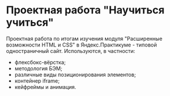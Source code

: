 # Проектная работа "Научиться учиться"

Проектная работа по итогам изучения модуля "Расширенные возможности HTML и CSS" в Яндекс.Практикуме - типовой одностраничный сайт.
Используются, в частности:
* флексбокс-вёрстка;
* методология БЭМ;
* различные виды позиционирования элементов;
* контейнер iframe;
* кейфреймы и анимация.
